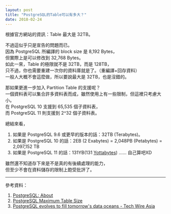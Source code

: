 ```yaml
---
layout: post
title: "PostgreSQL的Table可以有多大？"
date: 2018-02-24
---
```


根據官方網站的資訊：Table 最大是 32TB。

不過這似乎只是宣告的問題而已。<br/>
因為 PostgreSQL 所編譯的 block size 是 8,192 Bytes，<br/>
但實際上是可以修改到 32,768 Bytes。<br/>
如此一來，Table 的極限就不是 32TB，而是 128TB，<br/>
只不過，你也需要重建一次你的資料庫就是了。（重編譯+回存資料）<br/>
一般人大概不會這麼做，所以要說最大是 32TB，也是沒錯的。

那如果更進一步加入 Partition Table 的支援呢？<br/>
一個資料表可以集合許多資料表而成，雖然使用上有一些限制，但這裡只考慮大小。<br/>
在 PostgreSQL 10 支援到 65,535 個子資料表，<br/>
而 PostgreSQL 11 則支援到 2^32 個子資料表。

總結來看，
1. 如果是 PostgreSQL 9.6 或更早的版本的話：32TB (Terabytes)。
2. 如果是 PostgreSQL 10 的話：2EB (2 Exabytes) = 2,048PB (Petabytes) = 2,097,152 TB
3. 如果是 PostgreSQL 11 的話：131YB(131 [Yottabytes](https://en.wikipedia.org/wiki/Yottabyte)) ...... 自己算吧XD

雖然還不知道存下來是不是真的有後續處理的能力，<br/>
但至少不會在資料儲存的限制上飽受批評了。

---
參考資料：
1. [PostgreSQL: About](https://www.postgresql.org/about/)
2. [PostgreSQL Maximum Table Size](https://blog.2ndquadrant.com/postgresql-maximum-table-size/)
3. [PostgreSQL evolves to fill tomorrow's data oceans - Tech Wire Asia](http://techwireasia.com/2018/02/postgresql-evolves-to-fill-tomorrows-data-oceans/)
